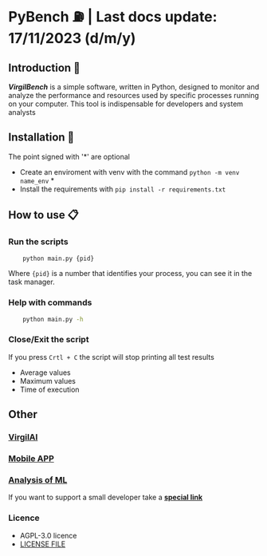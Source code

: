 # PyBench ⛽ | Last docs update: 17/11/2023 (d/m/y)

## Introduction 📝

***VirgilBench*** is a simple software, written in Python, designed to monitor and analyze the performance and resources used by specific processes running on your computer. This tool is indispensable for developers and system analysts

## Installation 📒

The point signed with '*' are optional

- Create an enviroment with venv with the command ```python -m venv name_env``` *
- Install the requirements with ```pip install -r requirements.txt```

## How to use 📋

### Run the scripts

``` bash
    python main.py {pid}
```

Where `{pid}` is a number that identifies your process, you can see it in the task manager.

### Help with commands

``` bash
    python main.py -h
```

### Close/Exit the script

If you press ```Crtl + C``` the script will stop printing all test results

- Average values
- Maximum values
- Time of execution

## Other

### [VirgilAI](https://github.com/Retr0100/VirgilAI)

### [Mobile APP](https://github.com/Retr0100/VirgilApp)

### [Analysis of ML](https://github.com/Retr0100/VirgilML)

If you want to support a small developer take a [**special link**](https://www.paypal.me/Retr0jk)

### Licence

- AGPL-3.0 licence
- [LICENSE FILE](https://github.com/Retr0100/VirgilAI/blob/master/LICENSE)